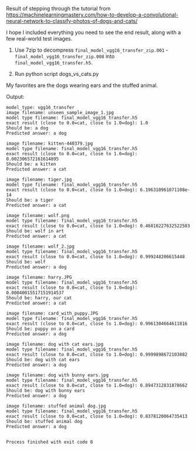 
Result of stepping through the tutorial from https://machinelearningmastery.com/how-to-develop-a-convolutional-neural-network-to-classify-photos-of-dogs-and-cats/

I hope I included everything you need to see the end result, along with a few real-world test images.

1. Use 7zip to decompress `final_model_vgg16_transfer_zip.001` - `final_model_vgg16_transfer_zip.008` into `final_model_vgg16_transfer.h5`.

1. Run python script dogs_vs_cats.py

My favorites are the dogs wearing ears and the stuffed animal.

Output:
```
model_type: vgg16_transfer
image filename: unseen_sample_image_1.jpg
model type filename: final_model_vgg16_transfer.h5
exact result (close to 0.0=cat, close to 1.0=dog): 1.0
Should be: a dog
Predicted answer: a dog

image filename: kitten-440379.jpg
model type filename: final_model_vgg16_transfer.h5
exact result (close to 0.0=cat, close to 1.0=dog): 0.002306572161614895
Should be: a kitten
Predicted answer: a cat

image filename: tiger.jpg
model type filename: final_model_vgg16_transfer.h5
exact result (close to 0.0=cat, close to 1.0=dog): 6.196310961071108e-14
Should be: a tiger
Predicted answer: a cat

image filename: wolf.png
model type filename: final_model_vgg16_transfer.h5
exact result (close to 0.0=cat, close to 1.0=dog): 0.46810227632522583
Should be: wolf in art
Predicted answer: a cat

image filename: wolf_2.jpg
model type filename: final_model_vgg16_transfer.h5
exact result (close to 0.0=cat, close to 1.0=dog): 0.999248206615448
Should be: wolf
Predicted answer: a dog

image filename: harry.JPG
model type filename: final_model_vgg16_transfer.h5
exact result (close to 0.0=cat, close to 1.0=dog): 0.00040015517151914537
Should be: harry, our cat
Predicted answer: a cat

image filename: card_with_puppy.JPG
model type filename: final_model_vgg16_transfer.h5
exact result (close to 0.0=cat, close to 1.0=dog): 0.9961304664611816
Should be: puppy on a card
Predicted answer: a dog

image filename: dog with cat ears.jpg
model type filename: final_model_vgg16_transfer.h5
exact result (close to 0.0=cat, close to 1.0=dog): 0.9999898672103882
Should be: dog with cat ears
Predicted answer: a dog

image filename: dog with bunny ears.jpg
model type filename: final_model_vgg16_transfer.h5
exact result (close to 0.0=cat, close to 1.0=dog): 0.8947312831878662
Should be: dog with bunny ears
Predicted answer: a dog

image filename: stuffed animal dog.jpg
model type filename: final_model_vgg16_transfer.h5
exact result (close to 0.0=cat, close to 1.0=dog): 0.8378120064735413
Should be: stuffed animal dog
Predicted answer: a dog


Process finished with exit code 0
```
